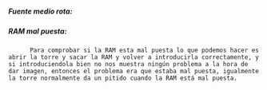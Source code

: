 #####     Fuente medio rota:
#####     RAM mal puesta:
          Para comprobar si la RAM esta mal puesta lo que podemos hacer es abrir la torre y sacar la RAM y volver a introducirla correctamente, y si introduciendola bien no nos muestra ningún problema a la hora de dar imagen, entonces el problema era que estaba mal puesta, igualmente la torre normalmente da un pitido cuando la RAM está mal puesta.

